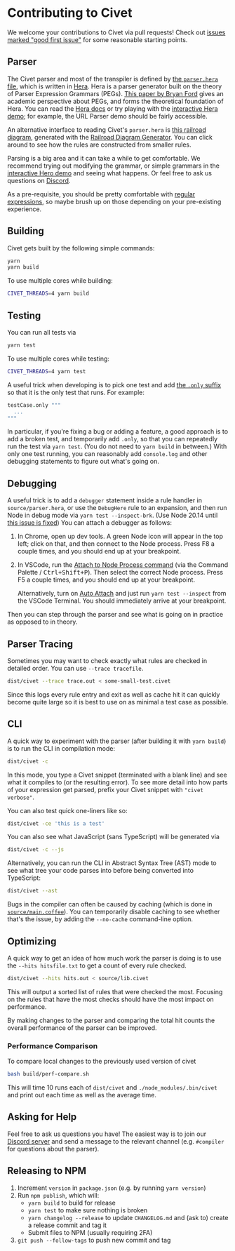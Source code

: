 # Contributing to Civet

We welcome your contributions to Civet via pull requests!  Check out
[issues marked "good first issue"](https://github.com/DanielXMoore/Civet/issues?q=is%3Aissue+is%3Aopen+label%3A%22good+first+issue%22)
for some reasonable starting points.

## Parser

The Civet parser and most of the transpiler is defined by
[the `parser.hera` file](source/parser.hera),
which is written in [Hera](https://github.com/DanielXMoore/Hera).
Hera is a parser generator built on the theory of Parser Expression Grammars
(PEGs).
[This paper by Bryan Ford](https://bford.info/pub/lang/peg.pdf) gives an
academic perspective about PEGs, and forms the theoretical foundation of Hera.
You can read the [Hera docs](https://github.com/DanielXMoore/Hera#readme)
or try playing with the
[interactive Hera demo](https://danielx.net/hera/docs/README.html);
for example, the URL Parser demo should be fairly accessible.

An alternative interface to reading Civet's `parser.hera` is
[this railroad diagram](https://civet.dev/railroad.html),
generated with the
[Railroad Diagram Generator](https://www.bottlecaps.de/rr/ui).
You can click around to see how the rules are constructed from smaller rules.

Parsing is a big area and it can take a while to get comfortable.
We recommend trying out modifying the grammar, or simple grammars in the
[interactive Hero demo](https://danielx.net/hera/docs/README.html)
and seeing what happens.
Or feel free to ask us questions on [Discord](https://discord.gg/xkrW9GebBc).

As a pre-requisite, you should be pretty comfortable with
[regular expressions](https://developer.mozilla.org/en-US/docs/Web/JavaScript/Guide/Regular_Expressions),
so maybe brush up on those depending on your pre-existing experience.

## Building

Civet gets built by the following simple commands:

```sh
yarn
yarn build
```

To use multiple cores while building:

```sh
CIVET_THREADS=4 yarn build
```

## Testing

You can run all tests via

```sh
yarn test
```

To use multiple cores while testing:

```sh
CIVET_THREADS=4 yarn test
```

A useful trick when developing is to pick one test and add
[the `.only` suffix](https://mochajs.org/#exclusive-tests)
so that it is the only test that runs.
For example:

```coffee
testCase.only """
  ...
"""
```

In particular, if you're fixing a bug or adding a feature, a good approach is
to add a broken test, and temporarily add `.only`, so that you can repeatedly
run the test via `yarn test`. (You do not need to `yarn build` in between.)
With only one test running, you can reasonably add `console.log` and other
debugging statements to figure out what's going on.

## Debugging

A useful trick is to add a `debugger` statement inside a rule handler in
`source/parser.hera`, or use the `DebugHere` rule to an expansion,
and then run Node in debug mode via `yarn test --inspect-brk`. (Use Node 20.14
until [this issue is fixed](https://github.com/nodejs/node/issues/53681))
You can attach a debugger as follows:

1. In Chrome, open up dev tools.
   A green Node icon will appear in the top left;
   click on that, and then connect to the Node process.
   Press F8 a couple times, and you should end up at your breakpoint.

2. In VSCode, run the
   [Attach to Node Process command](https://code.visualstudio.com/docs/nodejs/nodejs-debugging#_attaching-to-nodejs)
   (via the Command Palette / <kbd>Ctrl+Shift+P</kbd>).
   Then select the correct Node process.
   Press F5 a couple times, and you should end up at your breakpoint.

   Alternatively, turn on
   [Auto Attach](https://code.visualstudio.com/docs/nodejs/nodejs-debugging#_auto-attach)
   and just run `yarn test --inspect` from the VSCode Terminal.
   You should immediately arrive at your breakpoint.

Then you can step through the parser and see what is going on in practice
as opposed to in theory.

## Parser Tracing

Sometimes you may want to check exactly what rules are checked in
detailed order. You can use `--trace tracefile`.

```sh
dist/civet --trace trace.out < some-small-test.civet
```

Since this logs every rule entry and exit as well as cache hit
it can quickly become quite large so it is best to use on as
minimal a test case as possible.

## CLI

A quick way to experiment with the parser (after building it with
`yarn build`) is to run the CLI in compilation mode:

```sh
dist/civet -c
```

In this mode, you type a Civet snippet (terminated with a blank line)
and see what it compiles to (or the resulting error).
To see more detail into how parts of your expression get parsed,
prefix your Civet snippet with `"civet verbose"`.

You can also test quick one-liners like so:

```sh
dist/civet -ce 'this is a test'
```

You can also see what JavaScript (sans TypeScript) will be generated via

```sh
dist/civet -c --js
```

Alternatively, you can run the CLI in Abstract Syntax Tree (AST) mode to see
what tree your code parses into before being converted into TypeScript:

```sh
dist/civet --ast
```

Bugs in the compiler can often be caused by caching (which is done in
[`source/main.coffee`](source/main.coffee)).  You can temporarily disable
caching to see whether that's the issue, by adding the `--no-cache`
command-line option.

## Optimizing

A quick way to get an idea of how much work the parser is doing is to
use the `--hits hitsfile.txt` to get a count of every rule checked.

```sh
dist/civet --hits hits.out < source/lib.civet
```

This will output a sorted list of rules that were checked the most.
Focusing on the rules that have the most checks should have the most
impact on performance.

By making changes to the parser and comparing the total hit counts
the overall performance of the parser can be improved.

### Performance Comparison

To compare local changes to the previously used version of civet

```sh
bash build/perf-compare.sh
```

This will time 10 runs each of `dist/civet` and `./node_modules/.bin/civet`
and print out each time as well as the average time.

## Asking for Help

Feel free to ask us questions you have!
The easiest way is to join our
[Discord server](https://discord.gg/xkrW9GebBc) and send a message to the
relevant channel (e.g. `#compiler` for questions about the parser).

## Releasing to NPM

1. Increment `version` in `package.json` (e.g. by running `yarn version`)
2. Run `npm publish`, which will:
   * `yarn build` to build for release
   * `yarn test` to make sure nothing is broken
   * `yarn changelog --release` to update `CHANGELOG.md`
     and (ask to) create a release commit and tag it
   * Submit files to NPM (usually requiring 2FA)
3. `git push --follow-tags` to push new commit and tag
